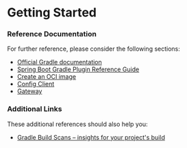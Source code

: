 # Getting Started

### Reference Documentation
For further reference, please consider the following sections:

* [Official Gradle documentation](https://docs.gradle.org)
* [Spring Boot Gradle Plugin Reference Guide](https://docs.spring.io/spring-boot/3.3.5/gradle-plugin)
* [Create an OCI image](https://docs.spring.io/spring-boot/3.3.5/gradle-plugin/packaging-oci-image.html)
* [Config Client](https://docs.spring.io/spring-cloud-config/reference/client.html)
* [Gateway](https://docs.spring.io/spring-cloud-gateway/reference/spring-cloud-gateway-server-mvc.html)

### Additional Links
These additional references should also help you:

* [Gradle Build Scans – insights for your project's build](https://scans.gradle.com#gradle)

